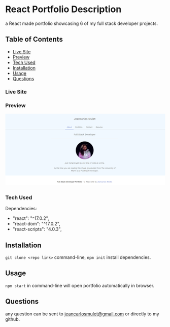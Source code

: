 # React Portfolio Description
a React made portfolio showcasing 6 of my full stack developer projects. 

## Table of Contents
- [Live Site](#live-site)
- [Preview](#preview)
- [Tech Used](#tech-used)
- [Installation](#installation)
- [Usage](#usage)
- [Questions](#questions)

### Live Site



### Preview 

![Preview](https://github.com/JCLOS305/react-portfolio/blob/main/public/img/REACTPORTFOLIOPREVIEW.png?raw=true)


### Tech Used

Dependencies: 
- "react": "^17.0.2",
- "react-dom": "^17.0.2",
- "react-scripts": "4.0.3",

## Installation 

`git clone <repo link>` command-line, 
`npm init` install dependencies.

## Usage 

`npm start` in  command-line will open portfolio automatically in browser.


## Questions
any question can be sent to jeancarlosmulet@gmail.com or directly to my github.

